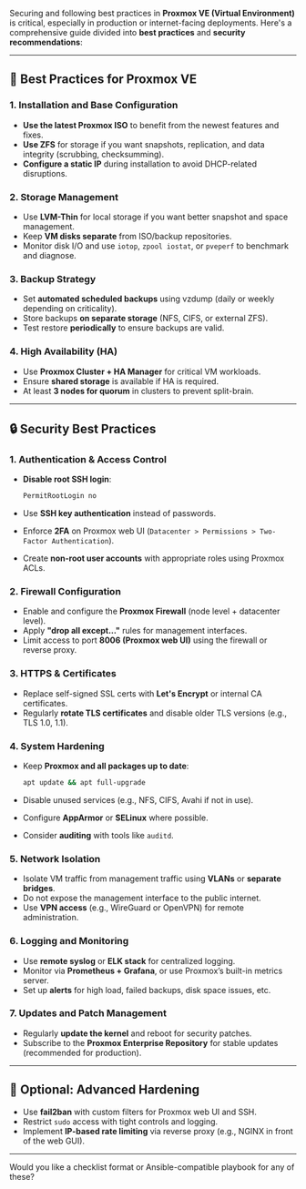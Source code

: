 Securing and following best practices in **Proxmox VE (Virtual Environment)** is critical, especially in production or internet-facing deployments. Here's a comprehensive guide divided into **best practices** and **security recommendations**:

---

## 🔧 **Best Practices for Proxmox VE**

### 1. **Installation and Base Configuration**

* **Use the latest Proxmox ISO** to benefit from the newest features and fixes.
* **Use ZFS** for storage if you want snapshots, replication, and data integrity (scrubbing, checksumming).
* **Configure a static IP** during installation to avoid DHCP-related disruptions.

### 2. **Storage Management**

* Use **LVM-Thin** for local storage if you want better snapshot and space management.
* Keep **VM disks separate** from ISO/backup repositories.
* Monitor disk I/O and use `iotop`, `zpool iostat`, or `pveperf` to benchmark and diagnose.

### 3. **Backup Strategy**

* Set **automated scheduled backups** using vzdump (daily or weekly depending on criticality).
* Store backups **on separate storage** (NFS, CIFS, or external ZFS).
* Test restore **periodically** to ensure backups are valid.

### 4. **High Availability (HA)**

* Use **Proxmox Cluster + HA Manager** for critical VM workloads.
* Ensure **shared storage** is available if HA is required.
* At least **3 nodes for quorum** in clusters to prevent split-brain.

---

## 🔒 **Security Best Practices**

### 1. **Authentication & Access Control**

* **Disable root SSH login**:

  ```bash
  PermitRootLogin no
  ```
* Use **SSH key authentication** instead of passwords.
* Enforce **2FA** on Proxmox web UI (`Datacenter > Permissions > Two-Factor Authentication`).
* Create **non-root user accounts** with appropriate roles using Proxmox ACLs.

### 2. **Firewall Configuration**

* Enable and configure the **Proxmox Firewall** (node level + datacenter level).
* Apply **"drop all except..."** rules for management interfaces.
* Limit access to port **8006 (Proxmox web UI)** using the firewall or reverse proxy.

### 3. **HTTPS & Certificates**

* Replace self-signed SSL certs with **Let's Encrypt** or internal CA certificates.
* Regularly **rotate TLS certificates** and disable older TLS versions (e.g., TLS 1.0, 1.1).

### 4. **System Hardening**

* Keep **Proxmox and all packages up to date**:

  ```bash
  apt update && apt full-upgrade
  ```
* Disable unused services (e.g., NFS, CIFS, Avahi if not in use).
* Configure **AppArmor** or **SELinux** where possible.
* Consider **auditing** with tools like `auditd`.

### 5. **Network Isolation**

* Isolate VM traffic from management traffic using **VLANs** or **separate bridges**.
* Do not expose the management interface to the public internet.
* Use **VPN access** (e.g., WireGuard or OpenVPN) for remote administration.

### 6. **Logging and Monitoring**

* Use **remote syslog** or **ELK stack** for centralized logging.
* Monitor via **Prometheus + Grafana**, or use Proxmox’s built-in metrics server.
* Set up **alerts** for high load, failed backups, disk space issues, etc.

### 7. **Updates and Patch Management**

* Regularly **update the kernel** and reboot for security patches.
* Subscribe to the **Proxmox Enterprise Repository** for stable updates (recommended for production).

---

## 🔁 Optional: Advanced Hardening

* Use **fail2ban** with custom filters for Proxmox web UI and SSH.
* Restrict `sudo` access with tight controls and logging.
* Implement **IP-based rate limiting** via reverse proxy (e.g., NGINX in front of the web GUI).

---

Would you like a checklist format or Ansible-compatible playbook for any of these?
